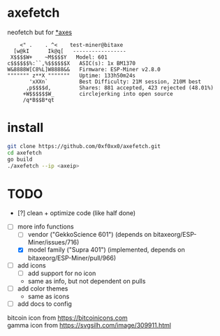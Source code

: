 # axefetch

neofetch but for [*axes](https://bitaxe.org)
```
    <" .    . ^<    test-miner@bitaxe
  [w@kI      Ik@q[   -----------------
 X$$$$W+    ~M$$$$Y   Model: 601
c$$$$$$%:``,%$$$$$$X   ASIC(s): 1x BM1370
W&8888W[C8%L]W8888&&   Firmware: ESP-Miner v2.8.0
""""""" z**X """""""   Uptime: 133h50m24s
       'xXXn`          Best Difficulty: 21M session, 210M best
      ,p$$$$d,         Shares: 881 accepted, 423 rejected (48.01%)
     +W$$$$$$W_        circlejerking into open source
     /q*B$$B*qt
```

# install
```sh
git clone https://github.com/0xf0xx0/axefetch.git
cd axefetch
go build
./axefetch --ip <axeip>
```

# TODO
- [?] clean + optimize code (like half done)
- [ ] more info functions
    - [ ] vendor ("GekkoScience 601") (depends on bitaxeorg/ESP-Miner/issues/716)
    - [x] model family ("Supra 401") (implemented, depends on bitaxeorg/ESP-Miner/pull/966)
- [ ] add icons
    - [ ] add support for no icon
    - same as info, but not dependent on pulls
- [ ] add color themes
    - same as icons
- [ ] add docs to config

bitcoin icon from https://bitcoinicons.com  
gamma icon from https://svgsilh.com/image/309911.html
